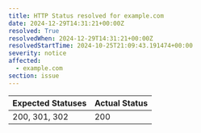 ```yaml
---
title: HTTP Status resolved for example.com
date: 2024-12-29T14:31:21+00:00Z
resolved: True
resolvedWhen: 2024-12-29T14:31:21+00:00Z
resolvedStartTime: 2024-10-25T21:09:43.191474+00:00
severity: notice
affected:
  - example.com
section: issue
---
```


| Expected Statuses | Actual Status  |
|-------------------|----------------|
| 200, 301, 302 | 200 |
